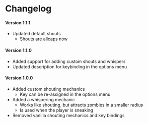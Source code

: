 # Changelog

#### Version 1.1.1

- Updated default shouts
	- Shouts are allcaps now

#### Version 1.1.0

- Added support for adding custom shouts and whispers
- Updated description for keybinding in the options menu

#### Version 1.0.0

- Added custom shouting mechanics
	- Key can be re-assigned in the options menu
- Added a whispering mechanic
	- Works like shouting, but attracts zombies in a smaller radius
	- Is used when the player is sneaking
- Removed vanilla shouting mechanics and key bindings
